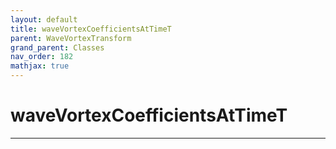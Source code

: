 ```yaml
---
layout: default
title: waveVortexCoefficientsAtTimeT
parent: WaveVortexTransform
grand_parent: Classes
nav_order: 182
mathjax: true
---
```


#  waveVortexCoefficientsAtTimeT




---

